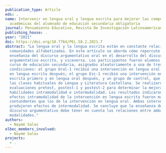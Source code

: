 ```yaml
---
publication_type: Article
eds: .
name: Intervenir en lengua oral y lengua escrita para mejorar las competencias
  académicas del alumnado de educación secundaria obligatoria
journal: Pensamiento Educativo, Revista De Investigación Latinoamericana (PEL)
publishing_house: .
year: "2021"
doi: https://doi.org/10.7764/PEL.58.2.2021.7
abstract: "La lengua oral y la lengua escrita están en constante relación en
  comunidades alfabetizadas. En este artículo se aborda cómo repercute la
  enseñanza del discurso argumentativo oral en el desarrollo del discurso
  argumentativo escrito, y viceversa. Los participantes fueron alumnos de 1º
  curso de educación secundaria, asignados aleatoriamente a una de tres
  condiciones: el grupo Oral-1 recibió una intervención en lengua oral primero y
  en lengua escrita después; el grupo Esc-1 recibió una intervención en lengua
  escrita primero y en lengua oral después, y un grupo de control, que recibió
  las clases habituales de Lengua y Literatura Castellana. Se realizaron
  evaluaciones pretest, postest-1 y postest-2 para determinar la mejora en
  habilidades intramodalidad e intermodalidad. Los resultados indicaron que los
  efectos intramodalidad de la intervención en lengua escrita fueron más
  contundentes que los de la intervención en lengua oral. Ambas intervenciones
  produjeron efectos de intermodalidad. Se concluye que la enseñanza del
  discurso argumentativo debe tener en cuenta las relaciones entre ambas
  modalidades."
authors:
  - Naymé Salas
elbec_members_involved:
  - Naymé Salas
projects:
  - .
---
```

